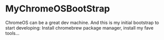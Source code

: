 # MyChromeOSBootStrap
ChromeOS can be a great dev machine. And this is my initial bootstrap to start developing: Install chromebrew package manager, install my fave tools...
